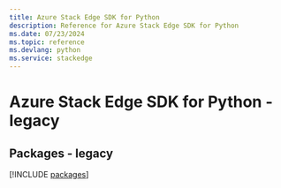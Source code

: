 ```yaml
---
title: Azure Stack Edge SDK for Python
description: Reference for Azure Stack Edge SDK for Python
ms.date: 07/23/2024
ms.topic: reference
ms.devlang: python
ms.service: stackedge
---
```

# Azure Stack Edge SDK for Python - legacy
## Packages - legacy
[!INCLUDE [packages](stack-edge-index.md)]